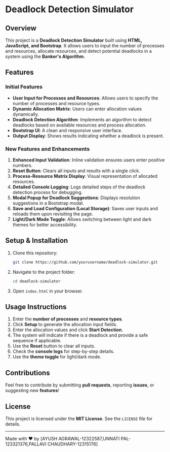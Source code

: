 # Deadlock Detection Simulator

## Overview
This project is a **Deadlock Detection Simulator** built using **HTML, JavaScript, and Bootstrap**. It allows users to input the number of processes and resources, allocate resources, and detect potential deadlocks in a system using the **Banker's Algorithm**.

## Features
### Initial Features
- **User Input for Processes and Resources**: Allows users to specify the number of processes and resource types.
- **Dynamic Allocation Matrix**: Users can enter allocation values dynamically.
- **Deadlock Detection Algorithm**: Implements an algorithm to detect deadlocks based on available resources and process allocation.
- **Bootstrap UI**: A clean and responsive user interface.
- **Output Display**: Shows results indicating whether a deadlock is present.

### New Features and Enhancements
1. **Enhanced Input Validation**: Inline validation ensures users enter positive numbers.
2. **Reset Button**: Clears all inputs and results with a single click.
3. **Process-Resource Matrix Display**: Visual representation of allocated resources.
4. **Detailed Console Logging**: Logs detailed steps of the deadlock detection process for debugging.
5. **Modal Popup for Deadlock Suggestions**: Displays resolution suggestions in a Bootstrap modal.
6. **Save and Load Configuration (Local Storage)**: Saves user inputs and reloads them upon revisiting the page.
7. **Light/Dark Mode Toggle**: Allows switching between light and dark themes for better accessibility.

## Setup & Installation
1. Clone this repository:
   ```sh
   git clone https://github.com/yourusername/deadlock-simulator.git
   ```
2. Navigate to the project folder:
   ```sh
   cd deadlock-simulator
   ```
3. Open `index.html` in your browser.

## Usage Instructions
1. Enter the **number of processes** and **resource types**.
2. Click **Setup** to generate the allocation input fields.
3. Enter the allocation values and click **Start Detection**.
4. The system will indicate if there is a deadlock and provide a safe sequence if applicable.
5. Use the **Reset** button to clear all inputs.
6. Check the **console logs** for step-by-step details.
7. Use the **theme toggle** for light/dark mode.

## Contributions
Feel free to contribute by submitting **pull requests**, reporting **issues**, or suggesting new **features**!

## License
This project is licensed under the **MIT License**. See the `LICENSE` file for details.

---

Made with ❤️ by [AYUSH AGRAWAL-12322587,UNNATI PAL-123321376,PALLAVI CHAUDHARY-12315176] 


